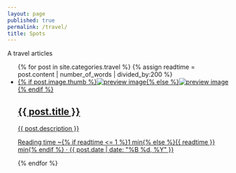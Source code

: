 ```yaml
---
layout: page
published: true
permalink: /travel/
title: Spots
---
```


A travel articles

<ul class="post-index unstyled-list">
{% for post in site.categories.travel %}
{% assign readtime = post.content | number_of_words | divided_by:200 %}
	<li>
		<article itemscope itemtype="http://schema.org/Article">
			<a href="{{ post.url }}" itemprop="url">
				{% if post.image.thumb %}<img src="/images/{{ post.image.thumb }}" class="preview" alt="preview image" itemprop="image">{% else %}<img src="/images/{{ site.logo }}" class="preview" alt="preview image" itemprop="image">{% endif %}
				<h1 itemprop="name">{{ post.title }}</h1>
				<p itemprop="description">{{ post.description }}</p>
				<p class="entry-meta">
					<i class="fa fa-clock-o"></i> Reading time ~{% if readtime <= 1 %}1 min{% else %}{{ readtime }} min{% endif %} &#8901; <span class="entry-date"><time datetime="{{ post.date | date_to_xmlschema }}" itemprop="datePublished" class="published{% unless page.modified %} updated{% endunless %}">{{ post.date | date: "%B %d, %Y" }}</time></span>
				</p><!-- /.entry-meta -->
			</a>
		</article>
	</li>
{% endfor %}
</ul><!-- /.unstyled-list -->